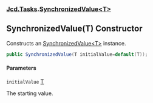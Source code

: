 ### [Jcd.Tasks](Jcd.Tasks.md 'Jcd.Tasks').[SynchronizedValue&lt;T&gt;](Jcd.Tasks.SynchronizedValue_T_.md 'Jcd.Tasks.SynchronizedValue<T>')

## SynchronizedValue(T) Constructor

Constructs an [SynchronizedValue&lt;T&gt;](Jcd.Tasks.SynchronizedValue_T_.md 'Jcd.Tasks.SynchronizedValue<T>') instance.

```csharp
public SynchronizedValue(T initialValue=default(T));
```
#### Parameters

<a name='Jcd.Tasks.SynchronizedValue_T_.SynchronizedValue(T).initialValue'></a>

`initialValue` [T](Jcd.Tasks.SynchronizedValue_T_.md#Jcd.Tasks.SynchronizedValue_T_.T 'Jcd.Tasks.SynchronizedValue<T>.T')

The starting value.